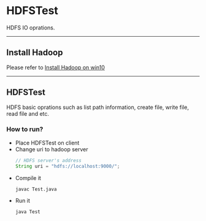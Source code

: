 # HDFSTest
HDFS IO oprations.

---

## Install Hadoop
Please refer to [Install Hadoop on win10][1]

---

## HDFSTest
HDFS basic oprations such as list path information, create file, write file, read file and etc.

### How to run?
- Place HDFSTest on client
- Change uri to hadoop server
  ``` java
  // HDFS server's address
  String uri = "hdfs://localhost:9000/";
  ```
- Compile it
  ``` shell
  javac Test.java
  ```
- Run it
  ``` shell
  java Test
  ```

[1]: Install_hadoop_on_win10.md